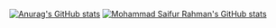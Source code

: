 [![Anurag's GitHub stats](https://github-readme-stats.vercel.app/api?username=Kinashii&theme=dracula)](https://github.com/Kinashii)
[![Mohammad Saifur Rahman's GitHub stats](https://github-readme-stats.vercel.app/api/top-langs?username=Kinashii&theme=dracula&show_icons=true)](https://github.com/Kinashii)
